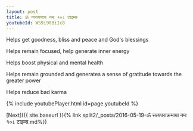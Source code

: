 ```yaml
---
layout: post
title: ॐ नारायणाय नमः १०८ टाइम्स
youtubeId: WS9i9tBiIc8
---
```

 
 
Helps get goodness, bliss and peace and God's blessings
 
Helps remain focused, help generate inner energy 
 
Helps boost physical and mental health 
 
Helps remain grounded and generates a sense of gratitude towards the greater power 
 
Helps reduce bad karma
 
 
 
 


{% include youtubePlayer.html id=page.youtubeId %}
 
[Next]({{ site.baseurl }}{% link  split2/_posts/2016-05-19-ॐ सत्यपराक्रमाया नमः १०८ टाइम्स.md%})
 
